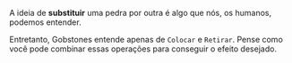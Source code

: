 A ideia de **substituir** uma pedra por outra é algo que nós, os humanos, podemos entender. 

Entretanto, Gobstones entende apenas de `Colocar` e `Retirar`. Pense como você pode combinar essas operações para conseguir o efeito desejado.
 
